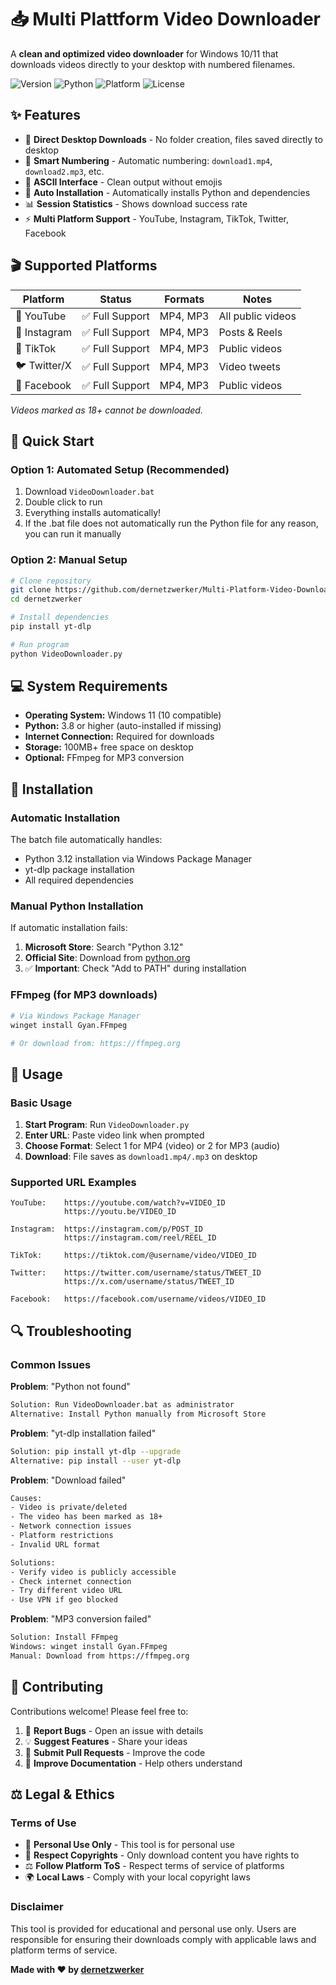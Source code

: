 # 📥 Multi Plattform Video Downloader 

A **clean and optimized video downloader** for Windows 10/11 that downloads videos directly to your desktop with numbered filenames.

![Version](https://img.shields.io/badge/version-1.0.0-blue.svg)
![Python](https://img.shields.io/badge/python-3.8+-green.svg)
![Platform](https://img.shields.io/badge/platform-Windows%2011-lightgrey.svg)
![License](https://img.shields.io/badge/license-MIT-orange.svg)

## ✨ Features

- 🎯 **Direct Desktop Downloads** - No folder creation, files saved directly to desktop
- 📝 **Smart Numbering** - Automatic numbering: `download1.mp4`, `download2.mp3`, etc.
- 🎨 **ASCII Interface** - Clean output without emojis
- 🔄 **Auto Installation** - Automatically installs Python and dependencies
- 📊 **Session Statistics** - Shows download success rate
- ⚡ **Multi Platform Support** - YouTube, Instagram, TikTok, Twitter, Facebook

## 🎬 Supported Platforms

| Platform | Status | Formats | Notes |
|----------|--------|---------|-------|
| 🔴 YouTube | ✅ Full Support | MP4, MP3 | All public videos |
| 📸 Instagram | ✅ Full Support | MP4, MP3 | Posts & Reels |
| 🎵 TikTok | ✅ Full Support | MP4, MP3 | Public videos |
| 🐦 Twitter/X | ✅ Full Support | MP4, MP3 | Video tweets |
| 📘 Facebook | ✅ Full Support | MP4, MP3 | Public videos |
*Videos marked as 18+ cannot be downloaded.*


## 🚀 Quick Start

### Option 1: Automated Setup (Recommended)
1. Download `VideoDownloader.bat`
2. Double click to run
3. Everything installs automatically!
4. If the .bat file does not automatically run the Python file for any reason, you can run it manually

### Option 2: Manual Setup
```bash
# Clone repository
git clone https://github.com/dernetzwerker/Multi-Platform-Video-Downloader.git
cd dernetzwerker

# Install dependencies
pip install yt-dlp

# Run program
python VideoDownloader.py
```

## 💻 System Requirements

- **Operating System:** Windows 11 (10 compatible)
- **Python:** 3.8 or higher (auto-installed if missing)
- **Internet Connection:** Required for downloads
- **Storage:** 100MB+ free space on desktop
- **Optional:** FFmpeg for MP3 conversion

## 🔧 Installation

### Automatic Installation
The batch file automatically handles:
- Python 3.12 installation via Windows Package Manager
- yt-dlp package installation
- All required dependencies

### Manual Python Installation
If automatic installation fails:
1. **Microsoft Store**: Search "Python 3.12"
2. **Official Site**: Download from [python.org](https://python.org/downloads)
3. ✅ **Important**: Check "Add to PATH" during installation

### FFmpeg (for MP3 downloads)
```bash
# Via Windows Package Manager
winget install Gyan.FFmpeg

# Or download from: https://ffmpeg.org
```

## 🎯 Usage

### Basic Usage
1. **Start Program**: Run `VideoDownloader.py`
2. **Enter URL**: Paste video link when prompted
3. **Choose Format**: Select 1 for MP4 (video) or 2 for MP3 (audio)
4. **Download**: File saves as `download1.mp4/.mp3` on desktop

### Supported URL Examples
```
YouTube:    https://youtube.com/watch?v=VIDEO_ID
            https://youtu.be/VIDEO_ID

Instagram:  https://instagram.com/p/POST_ID
            https://instagram.com/reel/REEL_ID

TikTok:     https://tiktok.com/@username/video/VIDEO_ID

Twitter:    https://twitter.com/username/status/TWEET_ID
            https://x.com/username/status/TWEET_ID

Facebook:   https://facebook.com/username/videos/VIDEO_ID
```

## 🔍 Troubleshooting

### Common Issues

**Problem**: "Python not found"
```bash
Solution: Run VideoDownloader.bat as administrator
Alternative: Install Python manually from Microsoft Store
```

**Problem**: "yt-dlp installation failed"
```bash
Solution: pip install yt-dlp --upgrade
Alternative: pip install --user yt-dlp
```

**Problem**: "Download failed"
```bash
Causes:
- Video is private/deleted
- The video has been marked as 18+
- Network connection issues
- Platform restrictions
- Invalid URL format

Solutions:
- Verify video is publicly accessible
- Check internet connection
- Try different video URL
- Use VPN if geo blocked
```

**Problem**: "MP3 conversion failed"
```bash
Solution: Install FFmpeg
Windows: winget install Gyan.FFmpeg
Manual: Download from https://ffmpeg.org
```

## 🤝 Contributing

Contributions welcome! Please feel free to:

1. 🐛 **Report Bugs** - Open an issue with details
2. 💡 **Suggest Features** - Share your ideas
3. 🔧 **Submit Pull Requests** - Improve the code
4. 📖 **Improve Documentation** - Help others understand

## ⚖️ Legal & Ethics

### Terms of Use
- 📜 **Personal Use Only** - This tool is for personal use
- 🚫 **Respect Copyrights** - Only download content you have rights to
- ⚖️ **Follow Platform ToS** - Respect terms of service of platforms
- 🌍 **Local Laws** - Comply with your local copyright laws

### Disclaimer
This tool is provided for educational and personal use only. Users are responsible for ensuring their downloads comply with applicable laws and platform terms of service.



**Made with ❤️ by [dernetzwerker](https://github.com/dernetzwerker)**
